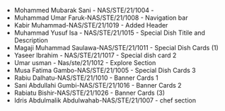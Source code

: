 - Mohammed Mubarak Sani - NAS/STE/21/1004 - 
- Muhammad Umar Faruk-NAS/STE/21/1008 - Navigation bar
- Kabir Muhammad-NAS/STE/21/1019 - Added Header
- Muhammad Yusuf Isa - NAS/STE/21/1015 - Special Dish Titile and Description
- Magaji Muhammad Saulawa-NAS/STE/21/1011 - Special Dish Cards (1)
- Yaseer Ibrahim - NAS/STE/21/1017 - Special dish card 2
- Umar usman - Nas/ste/21/1012 - Explore Section
- Musa Fatima Gambo-NAS/STE/21/1005  - Special Dish Cards 3
- Rabiu Dalhatu-NAS/STE/21/1010  - Banner Cards 1
- Sani Abdullahi Gumbi-NAS/STE/21/1016 - Banner Cards 2
-  Rabiatu Bishir-NAS/STE/21/1026	- Banner Cards (3)
-  Idris Abdulmalik Abdulwahab-NAS/STE/21/1007 - chef section 
